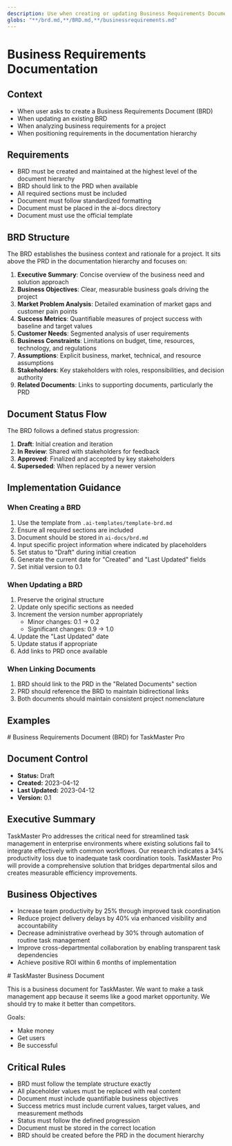 ```yaml
---
description: Use when creating or updating Business Requirements Documents to ensure proper structure and business context
globs: "**/brd.md,**/BRD.md,**/businessrequirements.md"
---
```


# Business Requirements Documentation

## Context
- When user asks to create a Business Requirements Document (BRD)
- When updating an existing BRD
- When analyzing business requirements for a project
- When positioning requirements in the documentation hierarchy

## Requirements
- BRD must be created and maintained at the highest level of the document hierarchy
- BRD should link to the PRD when available
- All required sections must be included
- Document must follow standardized formatting
- Document must be placed in the ai-docs directory
- Document must use the official template

## BRD Structure

The BRD establishes the business context and rationale for a project. It sits above the PRD in the documentation hierarchy and focuses on:

1. **Executive Summary**: Concise overview of the business need and solution approach
2. **Business Objectives**: Clear, measurable business goals driving the project
3. **Market Problem Analysis**: Detailed examination of market gaps and customer pain points
4. **Success Metrics**: Quantifiable measures of project success with baseline and target values
5. **Customer Needs**: Segmented analysis of user requirements
6. **Business Constraints**: Limitations on budget, time, resources, technology, and regulations
7. **Assumptions**: Explicit business, market, technical, and resource assumptions
8. **Stakeholders**: Key stakeholders with roles, responsibilities, and decision authority
9. **Related Documents**: Links to supporting documents, particularly the PRD

## Document Status Flow

The BRD follows a defined status progression:
1. **Draft**: Initial creation and iteration
2. **In Review**: Shared with stakeholders for feedback
3. **Approved**: Finalized and accepted by key stakeholders
4. **Superseded**: When replaced by a newer version

## Implementation Guidance

### When Creating a BRD

1. Use the template from `.ai-templates/template-brd.md`
2. Ensure all required sections are included
3. Document should be stored in `ai-docs/brd.md`
4. Input specific project information where indicated by placeholders
5. Set status to "Draft" during initial creation
6. Generate the current date for "Created" and "Last Updated" fields
7. Set initial version to 0.1

### When Updating a BRD

1. Preserve the original structure
2. Update only specific sections as needed
3. Increment the version number appropriately
   - Minor changes: 0.1 → 0.2
   - Significant changes: 0.9 → 1.0
4. Update the "Last Updated" date
5. Update status if appropriate
6. Add links to PRD once available

### When Linking Documents

1. BRD should link to the PRD in the "Related Documents" section
2. PRD should reference the BRD to maintain bidirectional links
3. Both documents should maintain consistent project nomenclature

## Examples
<example>
# Business Requirements Document (BRD) for TaskMaster Pro

## Document Control
- **Status:** Draft
- **Created:** 2023-04-12
- **Last Updated:** 2023-04-12
- **Version:** 0.1

## Executive Summary

TaskMaster Pro addresses the critical need for streamlined task management in enterprise environments where existing solutions fail to integrate effectively with common workflows. Our research indicates a 34% productivity loss due to inadequate task coordination tools. TaskMaster Pro will provide a comprehensive solution that bridges departmental silos and creates measurable efficiency improvements.

## Business Objectives

- Increase team productivity by 25% through improved task coordination
- Reduce project delivery delays by 40% via enhanced visibility and accountability
- Decrease administrative overhead by 30% through automation of routine task management
- Improve cross-departmental collaboration by enabling transparent task dependencies
- Achieve positive ROI within 6 months of implementation
</example>

<example type="invalid">
# TaskMaster Business Document

This is a business document for TaskMaster. We want to make a task management app because it seems like a good market opportunity. We should try to make it better than competitors.

Goals:
- Make money
- Get users
- Be successful
</example>

## Critical Rules
- BRD must follow the template structure exactly
- All placeholder values must be replaced with real content
- Document must include quantifiable business objectives
- Success metrics must include current values, target values, and measurement methods
- Status must follow the defined progression
- Document must be stored in the correct location
- BRD should be created before the PRD in the document hierarchy 